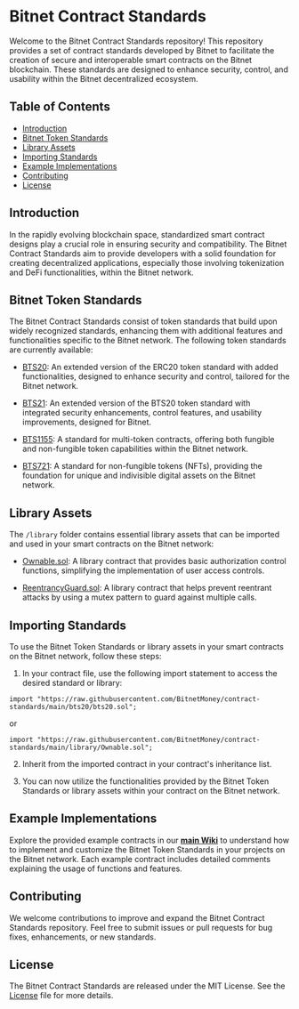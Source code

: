 # Bitnet Contract Standards

Welcome to the Bitnet Contract Standards repository! This repository provides a set of contract standards developed by Bitnet to facilitate the creation of secure and interoperable smart contracts on the Bitnet blockchain. These standards are designed to enhance security, control, and usability within the Bitnet decentralized ecosystem.

## Table of Contents

- [Introduction](#introduction)
- [Bitnet Token Standards](#bitnet-token-standards)
- [Library Assets](#library-assets)
- [Importing Standards](#importing-standards)
- [Example Implementations](#example-implementations)
- [Contributing](#contributing)
- [License](#license)

## Introduction

In the rapidly evolving blockchain space, standardized smart contract designs play a crucial role in ensuring security and compatibility. The Bitnet Contract Standards aim to provide developers with a solid foundation for creating decentralized applications, especially those involving tokenization and DeFi functionalities, within the Bitnet network.

## Bitnet Token Standards

The Bitnet Contract Standards consist of token standards that build upon widely recognized standards, enhancing them with additional features and functionalities specific to the Bitnet network. The following token standards are currently available:

- [BTS20](./bts20/bts20.sol): An extended version of the ERC20 token standard with added functionalities, designed to enhance security and control, tailored for the Bitnet network.

- [BTS21](./bts21/bts21.sol): An extended version of the BTS20 token standard with integrated security enhancements, control features, and usability improvements, designed for Bitnet.

- [BTS1155](./bts1155/bts1155.sol): A standard for multi-token contracts, offering both fungible and non-fungible token capabilities within the Bitnet network.

- [BTS721](./bts721/bts721.sol): A standard for non-fungible tokens (NFTs), providing the foundation for unique and indivisible digital assets on the Bitnet network.

## Library Assets

The `/library` folder contains essential library assets that can be imported and used in your smart contracts on the Bitnet network:

- [Ownable.sol](./library/Ownable.sol): A library contract that provides basic authorization control functions, simplifying the implementation of user access controls.

- [ReentrancyGuard.sol](./library/ReentrancyGuard.sol): A library contract that helps prevent reentrant attacks by using a mutex pattern to guard against multiple calls.

## Importing Standards

To use the Bitnet Token Standards or library assets in your smart contracts on the Bitnet network, follow these steps:

1. In your contract file, use the following import statement to access the desired standard or library:

```solidity
import "https://raw.githubusercontent.com/BitnetMoney/contract-standards/main/bts20/bts20.sol";
```

or

```solidity
import "https://raw.githubusercontent.com/BitnetMoney/contract-standards/main/library/Ownable.sol";
```

2. Inherit from the imported contract in your contract's inheritance list.

3. You can now utilize the functionalities provided by the Bitnet Token Standards or library assets within your contract on the Bitnet network.

## Example Implementations

Explore the provided example contracts in our **[main Wiki](https://github.com/BitnetMoney/bitnet/wiki)** to understand how to implement and customize the Bitnet Token Standards in your projects on the Bitnet network. Each example contract includes detailed comments explaining the usage of functions and features.

## Contributing

We welcome contributions to improve and expand the Bitnet Contract Standards repository. Feel free to submit issues or pull requests for bug fixes, enhancements, or new standards.

## License

The Bitnet Contract Standards are released under the MIT License. See the [License](./LICENSE) file for more details.
